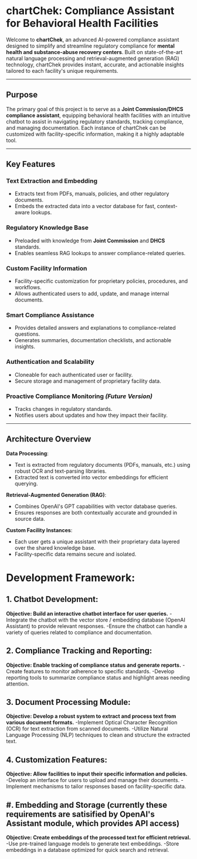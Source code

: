 # chartChek: Compliance Assistant for Behavioral Health Facilities

Welcome to **chartChek**, an advanced AI-powered compliance assistant designed to simplify and streamline regulatory compliance for **mental health and substance-abuse recovery centers**. Built on state-of-the-art natural language processing and retrieval-augmented generation (RAG) technology, chartChek provides instant, accurate, and actionable insights tailored to each facility's unique requirements.

---

## Purpose

The primary goal of this project is to serve as a **Joint Commission/DHCS compliance assistant**, equipping behavioral health facilities with an intuitive chatbot to assist in navigating regulatory standards, tracking compliance, and managing documentation. Each instance of chartChek can be customized with facility-specific information, making it a highly adaptable tool.

---

## Key Features

### **Text Extraction and Embedding**
- Extracts text from PDFs, manuals, policies, and other regulatory documents.
- Embeds the extracted data into a vector database for fast, context-aware lookups.

### **Regulatory Knowledge Base**
- Preloaded with knowledge from **Joint Commission** and **DHCS** standards.
- Enables seamless RAG lookups to answer compliance-related queries.

### **Custom Facility Information**
- Facility-specific customization for proprietary policies, procedures, and workflows.
- Allows authenticated users to add, update, and manage internal documents.

### **Smart Compliance Assistance**
- Provides detailed answers and explanations to compliance-related questions.
- Generates summaries, documentation checklists, and actionable insights.

### **Authentication and Scalability**
- Cloneable for each authenticated user or facility.
- Secure storage and management of proprietary facility data.

### **Proactive Compliance Monitoring** *(Future Version)*
- Tracks changes in regulatory standards.
- Notifies users about updates and how they impact their facility.

---

## Architecture Overview

 **Data Processing**:
   - Text is extracted from regulatory documents (PDFs, manuals, etc.) using robust OCR and text-parsing libraries.
   - Extracted text is converted into vector embeddings for efficient querying.

 **Retrieval-Augmented Generation (RAG)**:
   - Combines OpenAI's GPT capabilities with vector database queries.
   - Ensures responses are both contextually accurate and grounded in source data.

 **Custom Facility Instances**:
   - Each user gets a unique assistant with their proprietary data layered over the shared knowledge base.
   - Facility-specific data remains secure and isolated.
  
# Development Framework:

## 1. Chatbot Development:
**Objective: Build an interactive chatbot interface for user queries.**
-Integrate the chatbot with the vector store / embedding database (OpenAI Assistant) to provide relevant responses.
-Ensure the chatbot can handle a variety of queries related to compliance and documentation.

## 2. Compliance Tracking and Reporting:
**Objective: Enable tracking of compliance status and generate reports.**
-Create features to monitor adherence to specific standards.
-Develop reporting tools to summarize compliance status and highlight areas needing attention.

## 3. Document Processing Module:
**Objective: Develop a robust system to extract and process text from various document formats.**
-Implement Optical Character Recognition (OCR) for text extraction from scanned documents.
-Utilize Natural Language Processing (NLP) techniques to clean and structure the extracted text.

## 4. Customization Features:
**Objective: Allow facilities to input their specific information and policies.**
-Develop an interface for users to upload and manage their documents.
-Implement mechanisms to tailor responses based on facility-specific data.


## #. Embedding and Storage (currently these requirements are satisified by OpenAI's Assistant module, which provides API access)
**Objective: Create embeddings of the processed text for efficient retrieval.**
-Use pre-trained language models to generate text embeddings.
-Store embeddings in a database optimized for quick search and retrieval.





